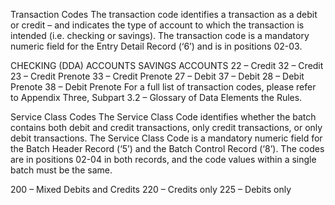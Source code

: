 Transaction Codes
The transaction code identifies a transaction as a debit or credit – and indicates the type of account to which the transaction is intended (i.e. checking or savings). The transaction code is a mandatory numeric field for the Entry Detail Record (‘6’) and is in positions 02-03.

CHECKING (DDA) ACCOUNTS	SAVINGS ACCOUNTS
22 – Credit	32 – Credit
23 – Credit Prenote	33 – Credit Prenote
27 – Debit	37 – Debit
28 – Debit Prenote	38 – Debit Prenote
For a full list of transaction codes, please refer to Appendix Three, Subpart 3.2 – Glossary of Data Elements the Rules.


Service Class Codes
The Service Class Code identifies whether the batch contains both debit and credit transactions, only credit transactions, or only debit transactions. The Service Class Code is a mandatory numeric field for the Batch Header Record (‘5’) and the Batch Control Record (‘8’). The codes are in positions 02-04 in both records, and the code values within a single batch must be the same.

200 – Mixed Debits and Credits
220 – Credits only
225 – Debits only